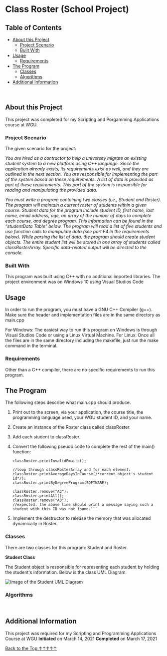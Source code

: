 <a name='Top'></a>
# Class Roster (School Project)

## Table of Contents
- [About this Project](#About)
  - [Project Scenario](#Scenario)
  - [Built With](#BuiltWith)
- [Usage](#Usage)
  - [Requirements](#Requirements)
- [The Program](#TheProgram)
  - [Classes](#Classes)
  - [Algorithms](#Algorithms)
- [Additional Information](#AddInfo)
<br>

<a name='About'></a>
## About this Project
This project was completed for my Scripting and Porgamming Applications course at WGU.

<a name='Scenario'></a>
### Project Scenario
The given scenario for the project:

_You are hired as a contractor to help a university migrate an existing student system to a new platform using C++ language. Since the application already exists, its requirements exist as well, and they are outlined in the next section. You are responsible for implementing the part of the system based on these requirements. A list of data is provided as part of these requirements. This part of the system is responsible for reading and manipulating the provided data._

_You must write a program containing two classes (i.e., Student and Roster). The program will maintain a current roster of students within a given course. Student data for the program include student ID, first name, last name, email address, age, an array of the number of days to complete each course, and degree program. This information can be found in the “studentData Table” below. The program will read a list of five students and use function calls to manipulate data (see part F4 in the requirements below). While parsing the list of data, the program should create student objects. The entire student list will be stored in one array of students called classRosterArray. Specific data-related output will be directed to the console._

<a name='BuiltWith'></a>
### Built With
This program was built using C++ with no additional imported libraries.
The project environment was on Windows 10 using Visual Studios Code

<a name='Usage'></a>
## Usage
In order to run the program, you must have a GNU C++ Compiler (g++). Make sure the header and implementation files are in the same directory as main.cpp

For Windows:
The easiest way to run this program on Windows is through Visual Studios Code or using a Linux Virtual Machine.
For Linux: 
Once all the files are in the same directory including the makefile, just run the make command in the terminal.

<a name='Requirements'></a>
### Requirements
Other than a C++ compiler, there are no specific requirements to run this program.

<a name='TheProgram'></a>
## The Program
The following steps describe what main.cpp should produce.
1. Print out to the screen, via your application, the course title, the programming language used, your WGU student ID, and your name.
2. Create an instance of the Roster class called classRoster.
3. Add each student to classRoster.
4. Convert the following pseudo code to complete the rest of the main() function:

    ```classRoster.printAll();
    classRoster.printInvalidEmails();

    //loop through classRosterArray and for each element:
    classRoster.printAverageDaysInCourse(/*current_object's student id*/);
    classRoster.printByDegreeProgram(SOFTWARE);

    classRoster.remove("A3");
    classRoster.printAll();
    classRoster.remove("A3");
    //expected: the above line should print a message saying such a student with this ID was not found.```

5. Implement the destructor to release the memory that was allocated dynamically in Roster.

<a name='Classes'></a>
### Classes
There are two classes for this program: Student and Roster.

**Student Class**

The Student object is responsible for representing each student by holding the student's information. Below is the class UML Diagram.

![Image of the Student UML Diagram](https://github.com/verybigsnorlax/ClassRoster-SchoolProject/blob/a952a1f51b149008fb6eafcfde2fc051c35f093f/images/student_UML.png)

<a name='Algorithms'></a>
### Algorithms

<br>

<a name='AddInfo'></a>
## Additional Information
This project was required for my Scripting and Programming Applications Course at WGU
**Initiated** on March 14, 2021
**Completed** on March 17, 2021


[Back to the Top ↑↑↑↑↑](#Top)
